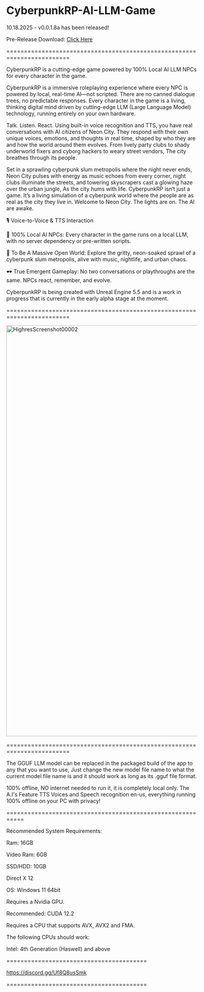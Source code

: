 # CyberpunkRP-AI-LLM-Game

10.18.2025 - v0.0.1.8a has been released!

Pre-Release Download: [Click Here](https://drive.google.com/uc?export=download&id=1lhtSFTSmM1x8pZNHdGZ7pdvbTWAaC_BQ
)

========================================================================

CyberpunkRP is a cutting-edge game powered by 100% Local AI LLM NPCs for every character in the game.

CyberpunkRP is a immersive roleplaying experience where every NPC is powered by local, real-time AI—not scripted. There are no canned dialogue trees, no predictable responses. Every character in the game is a living, thinking digital mind driven by cutting-edge LLM (Large Language Model) technology, running entirely on your own hardware.

Talk. Listen. React.
Using built-in voice recognition and TTS, you have real conversations with AI citizens of Neon City. They respond with their own unique voices, emotions, and thoughts in real time, shaped by who they are and how the world around them evolves.
From lively party clubs to shady underworld fixers and cyborg hackers to weary street vendors, The city breathes through its people.

Set in a sprawling cyberpunk slum metropolis where the night never ends, Neon City pulses with energy as music echoes from every corner, night clubs illuminate the streets, and towering skyscrapers cast a glowing haze over the urban jungle, As the city hums with life.
CyberpunkRP isn’t just a game. It’s a living simulation of a cyberpunk world where the people are as real as the city they live in.
Welcome to Neon City. The lights are on. The AI are awake.

🎙️ Voice-to-Voice & TTS Interaction

🧠 100% Local AI NPCs: Every character in the game runs on a local LLM, with no server dependency or pre-written scripts.

🌆 To Be A Massive Open World: Explore the gritty, neon-soaked sprawl of a cyberpunk slum metropolis, alive with music, nightlife, and urban chaos.

🕶️ True Emergent Gameplay: No two conversations or playthroughs are the same. NPCs react, remember, and evolve.

CyberpunkRP is being created with Unreal Engine 5.5 and is a work in progress that is currently in the early alpha stage at the moment.

========================================================================

<img width="1920" height="1080" alt="HighresScreenshot00002" src="https://github.com/user-attachments/assets/5ec462e0-dc73-436d-a0c8-a6c565d530fc" />

========================================================================

The GGUF LLM model can be replaced in the packaged build of the app to any that you want to use, Just change the new model file name to what the current model file name is and it should work as long as its .gguf file format.

100% offline, NO internet needed to run it, it is completely local only. The A.I's Feature TTS Voices and Speech recognition en-us, everything running 100% offline on your PC with privacy!

===========================================================

Recommended System Requirements:

Ram: 16GB

Video Ram: 6GB

SSD/HDD: 10GB

Direct X 12

OS: Windows 11 64bit

Requires a Nvidia GPU.

Recommended: CUDA 12.2

Requires a CPU that supports AVX, AVX2 and FMA.

The following CPUs should work:

Intel: 4th Generation (Haswell) and above

========================================

https://discord.gg/Uf8Q8usSmk

========================================

